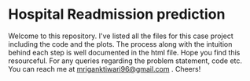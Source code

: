 # Hospital Readmission prediction

Welcome to this repository. I've listed all the files for this case project including the code and the plots. The process along with the intuition behind each step is well documented in the html file. Hope you find this resourceful. For any queries regarding the problem statement, code etc. You can reach me at mriganktiwari96@gmail.com . Cheers!
